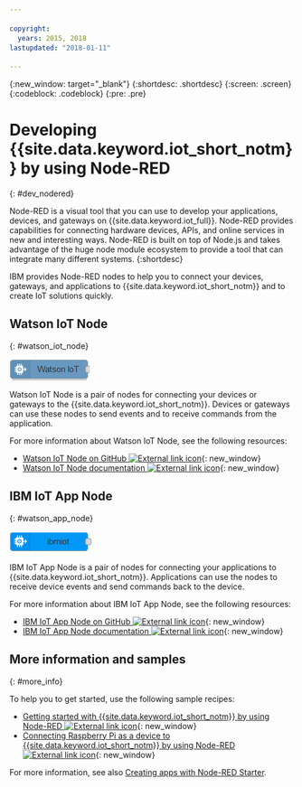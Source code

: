 ```yaml
---

copyright:
  years: 2015, 2018
lastupdated: "2018-01-11"

---
```


{:new_window: target="_blank"}
{:shortdesc: .shortdesc}
{:screen: .screen}
{:codeblock: .codeblock}
{:pre: .pre}

# Developing {{site.data.keyword.iot_short_notm}} by using Node-RED
{: #dev_nodered}

Node-RED is a visual tool that you can use to develop your applications, devices, and gateways on {{site.data.keyword.iot_full}}. Node-RED provides capabilities for connecting hardware devices, APIs, and online services in new and interesting ways. Node-RED is built on top of Node.js and takes advantage of the huge node module ecosystem to provide a tool that can integrate many different systems.
{:shortdesc}

IBM provides Node-RED nodes to help you to connect your devices, gateways, and applications to {{site.data.keyword.iot_short_notm}} and to create IoT solutions quickly.


## Watson IoT Node   
{: #watson_iot_node}  

![Watson IoT Node image](../images/node-red-watson.png "Watson IoT node image")


Watson IoT Node is a pair of nodes for connecting your devices or gateways to the {{site.data.keyword.iot_short_notm}}. Devices or gateways can use these nodes to send events and to receive commands from the application.

For more information about Watson IoT Node, see the following resources:

- [Watson IoT Node on GitHub ![External link icon](../../../icons/launch-glyph.svg "External link icon")](https://github.com/ibm-watson-iot/iot-nodered/tree/master/node-red-contrib-ibm-watson-iot){: new_window}
- [Watson IoT Node documentation ![External link icon](../../../icons/launch-glyph.svg "External link icon")](https://www.npmjs.com/package/node-red-contrib-ibm-watson-iot){: new_window}


## IBM IoT App Node  
{: #watson_app_node}  


![IBM IoT App Node image](../images/node-red-ibmiot.png "IBM IoT App node image")

IBM IoT App Node is a pair of nodes for connecting your applications to {{site.data.keyword.iot_short_notm}}. Applications can use the nodes to receive device events and send commands back to the device.

For more information about IBM IoT App Node, see the following resources:

- [IBM IoT App Node on GitHub ![External link icon](../../../icons/launch-glyph.svg "External link icon")](https://github.com/ibm-watson-iot/iot-nodered/tree/master/node-red-contrib-scx-ibmiotapp){: new_window}
- [IBM IoT App Node documentation ![External link icon](../../../icons/launch-glyph.svg "External link icon")](http://flows.nodered.org/node/node-red-contrib-scx-ibmiotapp){: new_window}


## More information and samples   
{: #more_info}


To help you to get started, use the following sample recipes:
- [Getting started with {{site.data.keyword.iot_short_notm}} by using Node-RED ![External link icon](../../../icons/launch-glyph.svg "External link icon")](https://developer.ibm.com/recipes/tutorials/getting-started-with-watson-iot-platform-using-node-red/){: new_window}
- [Connecting Raspberry Pi as a device to {{site.data.keyword.iot_short_notm}} by using Node-RED ![External link icon](../../../icons/launch-glyph.svg "External link icon")](https://developer.ibm.com/recipes/tutorials/deploy-watson-iot-node-on-raspberry-pi/){: new_window}

For more information, see also [Creating apps with Node-RED Starter](https://console.ng.bluemix.net/docs/starters/Node-RED/nodered.html#nodered).
